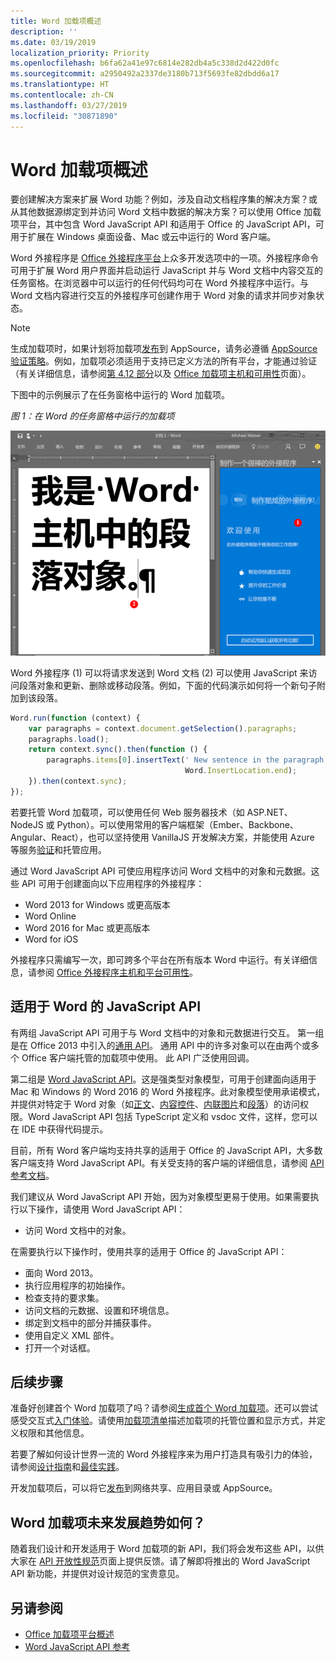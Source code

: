 ```yaml
---
title: Word 加载项概述
description: ''
ms.date: 03/19/2019
localization_priority: Priority
ms.openlocfilehash: b6fa62a41e97c6814e282db4a5c338d2d422d0fc
ms.sourcegitcommit: a2950492a2337de3180b713f5693fe82dbdd6a17
ms.translationtype: HT
ms.contentlocale: zh-CN
ms.lasthandoff: 03/27/2019
ms.locfileid: "30871890"
---
```

# <a name="word-add-ins-overview"></a>Word 加载项概述

要创建解决方案来扩展 Word 功能？例如，涉及自动文档程序集的解决方案？或从其他数据源绑定到并访问 Word 文档中数据的解决方案？可以使用 Office 加载项平台，其中包含 Word JavaScript API 和适用于 Office 的 JavaScript API，可用于扩展在 Windows 桌面设备、Mac 或云中运行的 Word 客户端。

Word 外接程序是 [Office 外接程序平台](../overview/office-add-ins.md)上众多开发选项中的一项。外接程序命令可用于扩展 Word 用户界面并启动运行 JavaScript 并与 Word 文档中内容交互的任务窗格。在浏览器中可以运行的任何代码均可在 Word 外接程序中运行。与 Word 文档内容进行交互的外接程序可创建作用于 Word 对象的请求并同步对象状态。 

> [!NOTE]
> 生成加载项时，如果计划将加载项[发布](../publish/publish.md)到 AppSource，请务必遵循 [AppSource 验证策略](/office/dev/store/validation-policies)。例如，加载项必须适用于支持已定义方法的所有平台，才能通过验证（有关详细信息，请参阅[第 4.12 部分](/office/dev/store/validation-policies#4-apps-and-add-ins-behave-predictably)以及 [Office 加载项主机和可用性](../overview/office-add-in-availability.md)页面）。

下图中的示例展示了在任务窗格中运行的 Word 加载项。

*图 1：在 Word 的任务窗格中运行的加载项*

![在 Word 的任务窗格中运行的外接程序](../images/word-add-in-show-host-client.png)

Word 外接程序 (1) 可以将请求发送到 Word 文档 (2) 可以使用 JavaScript 来访问段落对象和更新、删除或移动段落。例如，下面的代码演示如何将一个新句子附加到该段落。

```js
Word.run(function (context) {
    var paragraphs = context.document.getSelection().paragraphs;
    paragraphs.load();
    return context.sync().then(function () {
        paragraphs.items[0].insertText(' New sentence in the paragraph.',
                                       Word.InsertLocation.end);
    }).then(context.sync);
});

```

若要托管 Word 加载项，可以使用任何 Web 服务器技术（如 ASP.NET、NodeJS 或 Python）。可以使用常用的客户端框架（Ember、Backbone、Angular、React），也可以坚持使用 VanillaJS 开发解决方案，并能使用 Azure 等服务[验证](../develop/use-the-oauth-authorization-framework-in-an-office-add-in.md)和托管应用。

通过 Word JavaScript API 可使应用程序访问 Word 文档中的对象和元数据。这些 API 可用于创建面向以下应用程序的外接程序：

* Word 2013 for Windows 或更高版本
* Word Online
* Word 2016 for Mac 或更高版本
* Word for iOS

外接程序只需编写一次，即可跨多个平台在所有版本 Word 中运行。有关详细信息，请参阅 [Office 外接程序主机和平台可用性](../overview/office-add-in-availability.md)。

## <a name="javascript-apis-for-word"></a>适用于 Word 的 JavaScript API

有两组 JavaScript API 可用于与 Word 文档中的对象和元数据进行交互。 第一组是在 Office 2013 中引入的[通用 API](../reference/javascript-api-for-office.md)。 通用 API 中的许多对象可以在由两个或多个 Office 客户端托管的加载项中使用。 此 API 广泛使用回调。

第二组是 [Word JavaScript API](../reference/overview/word-add-ins-reference-overview.md)。这是强类型对象模型，可用于创建面向适用于 Mac 和 Windows 的 Word 2016 的 Word 外接程序。此对象模型使用承诺模式，并提供对特定于 Word 对象（如[正文](/javascript/api/word/word.body)、[内容控件](/javascript/api/word/word.contentcontrol)、[内联图片](/javascript/api/word/word.inlinepicture)和[段落](/javascript/api/word/word.paragraph)）的访问权限。Word JavaScript API 包括 TypeScript 定义和 vsdoc 文件，这样，您可以在 IDE 中获得代码提示。

目前，所有 Word 客户端均支持共享的适用于 Office 的 JavaScript API，大多数客户端支持 Word JavaScript API。有关受支持的客户端的详细信息，请参阅 [API 参考文档](/office/dev/add-ins/reference/javascript-api-for-office?product=word)。

我们建议从 Word JavaScript API 开始，因为对象模型更易于使用。如果需要执行以下操作，请使用 Word JavaScript API：

* 访问 Word 文档中的对象。

在需要执行以下操作时，使用共享的适用于 Office 的 JavaScript API：

* 面向 Word 2013。
* 执行应用程序的初始操作。
* 检查支持的要求集。
* 访问文档的元数据、设置和环境信息。
* 绑定到文档中的部分并捕获事件。
* 使用自定义 XML 部件。
* 打开一个对话框。

## <a name="next-steps"></a>后续步骤

准备好创建首个 Word 加载项了吗？请参阅[生成首个 Word 加载项](word-add-ins.md)。还可以尝试感受交互式[入门体验](/office/dev/add-ins/?product=Word)。请使用[加载项清单](../develop/add-in-manifests.md)描述加载项的托管位置和显示方式，并定义权限和其他信息。

若要了解如何设计世界一流的 Word 外接程序来为用户打造具有吸引力的体验，请参阅[设计指南](../design/add-in-design.md)和[最佳实践](../concepts/add-in-development-best-practices.md)。

开发加载项后，可以将它[发布](../publish/publish.md)到网络共享、应用目录或 AppSource。

## <a name="whats-coming-up-for-word-add-ins"></a>Word 加载项未来发展趋势如何？

随着我们设计和开发适用于 Word 加载项的新 API，我们将会发布这些 API，以供大家在 [API 开放性规范](/office/dev/add-ins/reference/openspec)页面上提供反馈。请了解即将推出的 Word JavaScript API 新功能，并提供对设计规范的宝贵意见。

## <a name="see-also"></a>另请参阅

* [Office 加载项平台概述](../overview/office-add-ins.md)
* [Word JavaScript API 参考](/office/dev/add-ins/reference/overview/word-add-ins-reference-overview)
